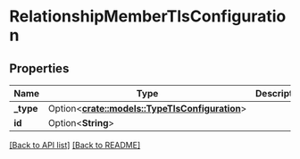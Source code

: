 # RelationshipMemberTlsConfiguration

## Properties

Name | Type | Description | Notes
------------ | ------------- | ------------- | -------------
**_type** | Option<[**crate::models::TypeTlsConfiguration**](TypeTlsConfiguration.md)> |  | 
**id** | Option<**String**> |  | [readonly]

[[Back to API list]](../README.md#documentation-for-api-endpoints) [[Back to README]](../README.md)


